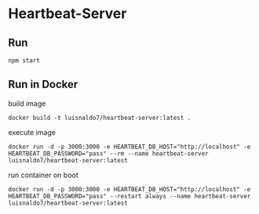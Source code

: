# Heartbeat-Server

## Run

    npm start

## Run in Docker

build image
    
    docker build -t luisnaldo7/heartbeat-server:latest .

execute image

    docker run -d -p 3000:3000 -e HEARTBEAT_DB_HOST="http://localhost" -e HEARTBEAT_DB_PASSWORD="pass" --rm --name heartbeat-server luisnaldo7/heartbeat-server:latest

run container on boot

    docker run -d -p 3000:3000 -e HEARTBEAT_DB_HOST="http://localhost" -e HEARTBEAT_DB_PASSWORD="pass" --restart always --name heartbeat-server luisnaldo7/heartbeat-server:latest
